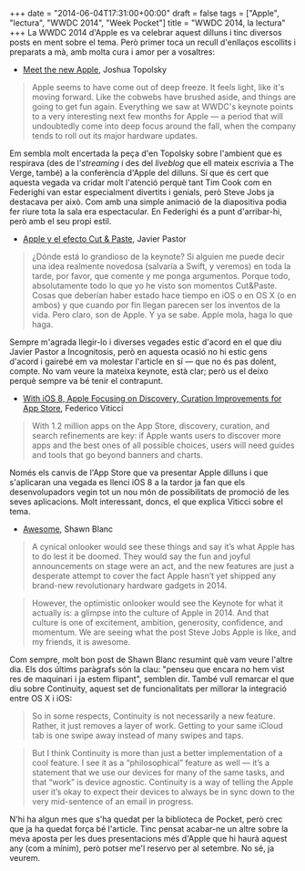 +++
date = "2014-06-04T17:31:00+00:00"
draft = false
tags = ["Apple", "lectura", "WWDC 2014", "Week Pocket"]
title = "WWDC 2014, la lectura"
+++
La WWDC 2014 d'Apple es va celebrar aquest dilluns i tinc diversos posts en ment sobre el tema. Però primer toca un recull d'enllaços escollits i preparats a mà, amb molta cura i amor per a vosaltres:

- [Meet the new Apple](http://www.theverge.com/2014/6/3/5776030/meet-the-new-apple), Joshua Topolsky

> Apple seems to have come out of deep freeze. It feels light, like it's moving forward. Like the cobwebs have brushed aside, and things are going to get fun again. Everything we saw at WWDC's keynote points to a very interesting next few months for Apple — a period that will undoubtedly come into deep focus around the fall, when the company tends to roll out its major hardware updates. 

Em sembla molt encertada la peça d'en Topolsky sobre l'ambient que es respirava (des de l'*streaming* i des del *liveblog* que ell mateix escrivia a The Verge, també) a la conferència d'Apple del dilluns. Sí que és cert que aquesta vegada va cridar molt l'atenció perquè tant Tim Cook com en Federighi van estar especialment divertits i genials, però Steve Jobs ja destacava per això. Com amb una simple animació de la diapositiva podia fer riure tota la sala era espectacular. En Federighi és a punt d'arribar-hi, però amb el seu propi estil.

- [Apple y el efecto Cut & Paste](http://www.javipas.com/2014/06/03/apple-y-el-efecto-cut-paste/), Javier Pastor

> ¿Dónde está lo grandioso de la keynote? Si alguien me puede decir una idea realmente novedosa (salvaría a Swift, y veremos) en toda la tarde, por favor, que comente y me ponga argumentos. Porque todo, absolutamente todo lo que yo he visto son momentos Cut&Paste. Cosas que deberían haber estado hace tiempo en iOS o en OS X (o en ambos) y que cuando por fin llegan parecen ser los inventos de la vida. Pero claro, son de Apple. Y ya se sabe. Apple mola, haga lo que haga.

Sempre m'agrada llegir-lo i diverses vegades estic d'acord en el que diu Javier Pastor a Incognitosis, però en aquesta ocasió no hi estic gens d'acord i gairebé em va molestar l'article en sí — que no és pas dolent, compte. No vam veure la mateixa keynote, està clar; però us el deixo perquè sempre va bé tenir el contrapunt.

- [With iOS 8, Apple Focusing on Discovery, Curation Improvements for App Store](http://www.macstories.net/stories/with-ios-8-apple-focusing-on-discovery-curation-improvements-for-app-store/), Federico Viticci

> With 1.2 million apps on the App Store, discovery, curation, and search refinements are key: if Apple wants users to discover more apps and the best ones of all possible choices, users will need guides and tools that go beyond banners and charts. 

Només els canvis de l'App Store que va presentar Apple dilluns i que s'aplicaran una vegada es llenci iOS 8 a la tardor ja fan que els desenvolupadors vegin tot un nou món de possibilitats de promoció de les seves aplicacions. Molt interessant, doncs, el que explica Viticci sobre el tema.

- [Awesome](http://shawnblanc.net/2014/06/awesome/), Shawn Blanc

> A cynical onlooker would see these things and say it’s what Apple has to do lest it be doomed. They would say the fun and joyful announcements on stage were an act, and the new features are just a desperate attempt to cover the fact Apple hasn’t yet shipped any brand-new revolutionary hardware gadgets in 2014.

> However, the optimistic onlooker would see the Keynote for what it actually is: a glimpse into the culture of Apple in 2014. And that culture is one of excitement, ambition, generosity, confidence, and momentum. We are seeing what the post Steve Jobs Apple is like, and my friends, it is awesome.

Com sempre, molt bon post de Shawn Blanc resumint què vam veure l'altre dia. Els dos últims paràgrafs són la clau: "penseu que encara no hem vist res de maquinari i ja estem flipant", semblen dir. També vull remarcar el que diu sobre Continuity, aquest set de funcionalitats per millorar la integració entre OS X i iOS: 

> So in some respects, Continuity is not necessarily a new feature. Rather, it just removes a layer of work. Getting to your same iCloud tab is one swipe away instead of many swipes and taps.

> But I think Continuity is more than just a better implementation of a cool feature. I see it as a “philosophical” feature as well — it’s a statement that we use our devices for many of the same tasks, and that “work” is device agnostic. Continuity is a way of telling the Apple user it’s okay to expect their devices to always be in sync down to the very mid-sentence of an email in progress.

N'hi ha algun mes que s'ha quedat per la biblioteca de Pocket, però crec que ja ha quedat força bé l'article. Tinc pensat acabar-ne un altre sobre la meva aposta per les dues presentacions més d'Apple que hi haurà aquest any (com a mínim), però potser me'l reservo per al setembre. No sé, ja veurem.